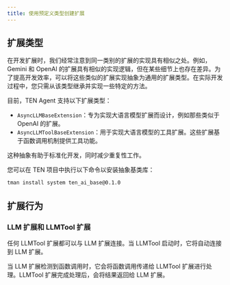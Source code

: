 ```yaml
---
title: 使用预定义类型创建扩展
---
```


## 扩展类型

在开发扩展时，我们经常注意到同一类别的扩展的实现具有相似之处。例如，Gemini 和 OpenAI 的扩展具有相似的实现逻辑，但在某些细节上也存在差异。为了提高开发效率，可以将这些类似的扩展实现抽象为通用的扩展类型。在实际开发过程中，您只需从该类型继承并实现一些特定的方法。

目前，TEN Agent 支持以下扩展类型：

- `AsyncLLMBaseExtension`：专为实现大语言模型扩展而设计，例如那些类似于 OpenAI 的扩展。
- `AsyncLLMToolBaseExtension`：用于实现大语言模型的工具扩展。这些扩展基于函数调用机制提供工具功能。

这种抽象有助于标准化开发，同时减少重复性工作。

您可以在 TEN 项目中执行以下命令以安装抽象基类库：

```bash
tman install system ten_ai_base@0.1.0
```

## 扩展行为

### LLM 扩展和 LLMTool 扩展

任何 LLMTool 扩展都可以与 LLM 扩展连接。当 LLMTool 启动时，它将自动连接到 LLM 扩展。

当 LLM 扩展检测到函数调用时，它会将函数调用传递给 LLMTool 扩展进行处理。LLMTool 扩展完成处理后，会将结果返回给 LLM 扩展。
